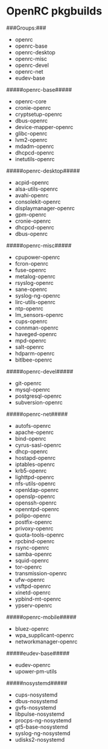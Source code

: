 OpenRC pkgbuilds
=========

###Groups:###

* openrc
* openrc-base
* openrc-desktop
* openrc-misc
* openrc-devel
* openrc-net
* eudev-base

#####openrc-base#####

* openrc-core
* cronie-openrc
* cryptsetup-openrc
* dbus-openrc
* device-mapper-openrc
* glibc-openrc
* lvm2-openrc
* mdadm-openrc
* dhcpcd-openrc
* inetutils-openrc

#####openrc-desktop#####

* acpid-openrc
* alsa-utils-openrc
* avahi-openrc
* consolekit-openrc
* displaymanager-openrc
* gpm-openrc
* cronie-openrc
* dhcpcd-openrc
* dbus-openrc

#####openrc-misc#####

* cpupower-openrc
* fcron-openrc
* fuse-openrc
* metalog-openrc
* rsyslog-openrc
* sane-openrc
* syslog-ng-openrc
* lirc-utils-openrc
* ntp-openrc
* lm_sensors-openrc
* cups-openrc
* connman-openrc
* haveged-openrc
* mpd-openrc
* salt-openrc
* hdparm-openrc
* bitlbee-openrc

#####openrc-devel#####

* git-openrc
* mysql-openrc
* postgresql-openrc
* subversion-openrc

#####openrc-net#####

* autofs-openrc
* apache-openrc
* bind-openrc
* cyrus-sasl-openrc
* dhcp-openrc
* hostapd-openrc
* iptables-openrc
* krb5-openrc
* lighttpd-openrc
* nfs-utils-openrc
* openldap-openrc
* openslp-openrc
* openssh-openrc
* openntpd-openrc
* polipo-openrc
* postfix-openrc
* privoxy-openrc
* quota-tools-openrc
* rpcbind-openrc
* rsync-openrc
* samba-openrc
* squid-openrc
* tor-openrc
* transmission-openrc
* ufw-openrc
* vsftpd-openrc
* xinetd-openrc
* ypbind-mt-openrc
* ypserv-openrc

#####openrc-mobile#####

* bluez-openrc
* wpa_supplicant-openrc
* networkmanager-openrc


#####eudev-base#####

* eudev-openrc
* upower-pm-utils

#####nosystemd#####

* cups-nosystemd
* dbus-nosystemd
* gvfs-nosystemd
* libpulse-nosystemd
* procps-ng-nosystemd
* qt5-base-nosystemd
* syslog-ng-nosystemd
* udisks2-nosystemd